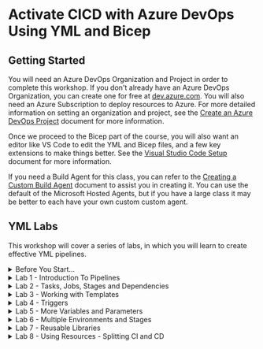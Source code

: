 # Activate CICD with Azure DevOps Using YML and Bicep

## Getting Started

You will need an Azure DevOps Organization and Project in order to complete this workshop. If you don't already have an Azure DevOps Organization, you can create one for free at [dev.azure.com](http://dev.azure.com). You will also need an Azure Subscription to deploy resources to Azure.  For more detailed information on setting an organization and project, see the [Create an Azure DevOps Project](../setup/1-Create-Azdo-Project.md) document for more information.

Once we proceed to the Bicep part of the course, you will also want an editor like VS Code to edit the YML and Bicep files, and a few key extensions to make things better. See the [Visual Studio Code Setup](../setup//2-Visual-Studio-Code.md) document for more information.

If you need a Build Agent for this class, you can refer to the [Creating a Custom Build Agent](../build-agents/desktop-runner/readme.md) document to assist you in creating it. You can use the default of the Microsoft Hosted Agents, but if you have a large class it may be better to each have your own custom custom agent.

## YML Labs

This workshop will cover a series of labs, in which you will learn to create effective YML pipelines.

<details>
  <summary>Before You Start...</summary>

* [Lab 0.1 - Create an Azure DevOps Project](../setup/1-Create-Azdo-Project.md)
* [Lab 0.2 - Create a Custom Build Agent](../build-agents/desktop-runner/readme.md)
* [Lab 0.3 - Set up Visual Studio Code (Optional)](../setup//2-Visual-Studio-Code.md)

</details>

<details>
  <summary>Lab 1 - Introduction To Pipelines</summary>

* [Lab 1 - Introduction](./01_Starter/readme.md)
  * [Create a YAML-Pipeline via GUI](./01_Starter/readme.md#exercise-11-create-a-yaml-pipeline-via-gui)
  * [Run your pipeline](./01_Starter/readme.md#exercise-12-run-your-pipeline)
  * [Analyze the output](./01_Starter/readme.md#exercise-13-analyze-the-output)
  * [Use the assistant to add tasks](./01_Starter/readme.md#exercise-14-use-the-assistant-to-add-tasks)
  * [Extend the pipeline with variables](./01_Starter/readme.md#exercise-15-extend-your-pipeline-with-variables)
  * [Check the pipeline within the repository](./01_Starter/readme.md#exercise-16-check-the-pipeline-within-your-repository)

</details>

<details>
  <summary>Lab 2 - Tasks, Jobs, Stages and Dependencies</summary>
  
* [Lab 2 - Tasks, Jobs, Stages and Dependencies](./02_Stages/readme.md)
  * [Separating tasks into different jobs](./02_Stages/readme.md#exercise-21-separating-tasks-into-different-jobs)
  * [Adding dependencies between jobs](./02_Stages/readme.md#exercise-22-adding-dependencies-between-jobs)
  * [Splitting our pipeline into stages](./02_Stages/readme.md#exercise-23-splitting-our-pipeline-into-stages)
  * [Dependencies between stages](./02_Stages/readme.md#exercise-24-adding-dependencies-between-jobs-and-stages)
  * [Approvals](./02_Stages/readme.md#exercise-25-approvals)

</details>

<details>
  <summary>Lab 3 - Working with Templates</summary>

* [Lab 3 - Working with Templates](./03_Templates/readme.md)
  * [Load steps from templates](./03_Templates/readme.md#exercise-31-load-steps-from-templates)
  * [Reusing stages with templates](./03_Templates/readme.md#exercise-32-reusing-stages-with-templates)
  * [Conditional Execution](./03_Templates/readme.md#exercise-33-conditions)
  * [Skipping stages](labs/lab3/lab3.md#exercise-34-skipping-stages)

</details>

<details>
  <summary>Lab 4 - Triggers</summary>
  
* [Lab 4 - Triggers](./04_Triggers/readme.md)
  * [Working with triggers and branches](./04_Triggers/readme.md#exercise-4-1-working-with-triggers-and-branches)
  * [Working with triggers and paths](./04_Triggers/readme.md#exercise-42-working-with-triggers-and-path)
  * [Schedule Triggers](./04_Triggers/readme.md#exercise-43-scheduled-trigger)
  * [Pull Request Triggers](./04_Triggers/readme.md#exercise-44-pull-request-triggers)

</details>

<details>
  <summary>Lab 5 - More Variables and Parameters</summary>

* [Lab 5 - More Variables and Parameters](./05_Variables/readme.md)
  * [5.1 Using Parameters](./05_Variables/readme.md#exercise-51-using-parameters)
  * [5.2 Using Local Variables](./05_Variables/readme.md#exercise-52-local-variables)
  * [5.3 Variable Template Files](./05_Variables/readme.md#exercise-53-variable-template-files)
  * [5.4 Predefined Variables](./05_Variables/readme.md#exercise-54-predefined-variables)
  * [5.5 Creating Variables in Code](./05_Variables/readme.md#exercise-55-creating-variables-in-code)
  * [5.6 Using Variable Groups](./05_Variables/readme.md#exercise-56-using-variable-groups)
  * [5.7 Loading Values from Key Vault](./05_Variables/readme.md#exercise-57-loading-values-from-key-vault)
  * [5.8 Verbose Logs](./05_Variables/readme.md#exercise-58-verbose-logs)

</details>

<details>
  <summary>Lab 6 - Multiple Environments and Stages</summary>

* [Lab 6 - Multiple Environments and Stages](./06_Environments/readme.md)
  * [6.1 Creating AzDO Environments](./06_Environments/readme.md#exercise-61-creating-azdo-environments)
  * [6.2 Deploying to Multiple Environments with Dependencies](./06_Environments/readme.md#exercise-62-deploying-to-multiple-environments-with-dependencies)

</details>

<details>
  <summary>Lab 7 - Reusable Libraries</summary>

* [Lab 7 - Reusable Libraries](./07_TemplateRepository/readme.md)
  * [7.1 Creating a Template Repository](./07_TemplateRepository/readme.md#exercise-71-creating-a-template-repository)

</details>

<details>
  <summary>Lab 8 - Using Resources - Splitting CI and CD</summary>

* [Lab 8 - Splitting CI and CD](./08_CICD/readme.md)
  * [Creating a Build pipeline and saving the artifacts](./08_CICD/readme.md#exercise-81-build-pipelines-and-artifacts)
  * [Creating a Release Pipeline using a pre-built artifact](./08_CICD/readme.md#exercise-82-working-with-build-artifacts)

</details>
